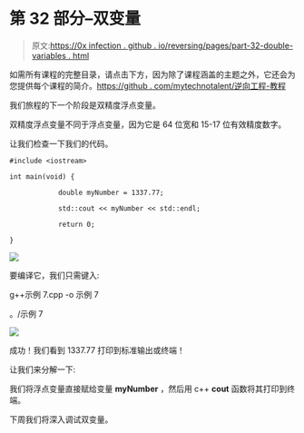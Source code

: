 # 第 32 部分–双变量

> 原文:[https://0x infection . github . io/reversing/pages/part-32-double-variables . html](https://0xinfection.github.io/reversing/pages/part-32-double-variables.html)

如需所有课程的完整目录，请点击下方，因为除了课程涵盖的主题之外，它还会为您提供每个课程的简介。[https://github . com/mytechnotalent/逆向工程-教程](https://github.com/mytechnotalent/Reverse-Engineering-Tutorial)

我们旅程的下一个阶段是双精度浮点变量。

双精度浮点变量不同于浮点变量，因为它是 64 位宽和 15-17 位有效精度数字。

让我们检查一下我们的代码。

```
#include <iostream>

int main(void) {

            double myNumber = 1337.77;

            std::cout << myNumber << std::endl;

            return 0;

}

```

![](../Images/ee7b7a4d214036eda272cea6a371e748.png)

要编译它，我们只需键入:

g++示例 7.cpp -o 示例 7

。/示例 7

![](../Images/6cbdd65435d25acd15d02aa31dde8362.png)

成功！我们看到 1337.77 打印到标准输出或终端！

让我们来分解一下:

我们将浮点变量直接赋给变量 **myNumber** ，然后用 c++ **cout** 函数将其打印到终端。

下周我们将深入调试双变量。